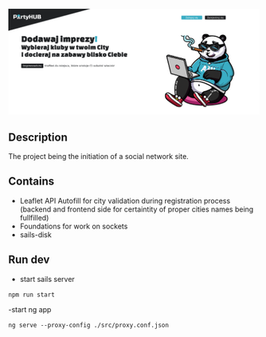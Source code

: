 ![img.png](img.png)
## Description
The project being the initiation of a social network site.

## Contains
- Leaflet API Autofill for city validation during registration process (backend and frontend side for certaintity of proper cities names being fullfilled)
- Foundations for work on sockets
- sails-disk 

## Run dev
- start sails server
```
npm run start
```
-start ng app
```
ng serve --proxy-config ./src/proxy.conf.json
```
